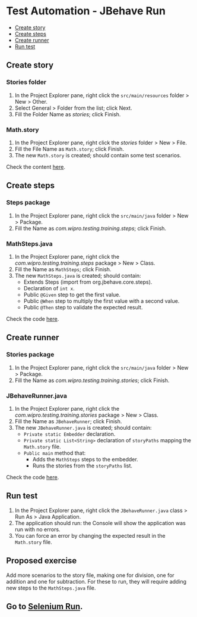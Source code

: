 # Test Automation - JBehave Run

- [Create story](#create-story)
- [Create steps](#create-steps)
- [Create runner](#create-runner)
- [Run test](#run-test)

## Create story
### Stories folder
1.	In the Project Explorer pane, right click the `src/main/resources` folder > New > Other.
2.	Select General > Folder from the list; click Next.
3.	Fill the Folder Name as *stories*; click Finish.

### Math.story
1.	In the Project Explorer pane, right click the *stories* folder > New > File.
2.	Fill the File Name as `Math.story`; click Finish.
3.	The new `Math.story` is created; should contain some test scenarios.

Check the content [here][Math.story].


## Create steps
### Steps package
1.	In the Project Explorer pane, right click the `src/main/java` folder > New > Package.
2.	Fill the Name as *com.wipro.testing.training.steps*; click Finish.

### MathSteps.java
1.	In the Project Explorer pane, right click the *com.wipro.testing.training.steps* package > New > Class.
2.	Fill the Name as `MathSteps`; click Finish.
3.	The new `MathSteps.java` is created; should contain:
    - Extends Steps (import from org.jbehave.core.steps).
    - Declaration of `int x`.
    - Public `@Given` step to get the first value.
    - Public `@When` step to multiply the first value with a second value.
    - Public `@Then` step to validate the expected result.  

Check the code [here][MathSteps.java].


## Create runner

### Stories package
1.	In the Project Explorer pane, right click the `src/main/java` folder > New > Package.
2.	Fill the Name as *com.wipro.testing.training.stories*; click Finish.

### JBehaveRunner.java
1.	In the Project Explorer pane, right click the *com.wipro.testing.training.stories* package > New > Class.
2.	Fill the Name as `JBehaveRunner`; click Finish.
3.	The new `JBehaveRunner.java` is created; should contain:
    - `Private static Embedder` declaration.
    - `Private static List<String>` declaration of `storyPaths` mapping the `Math.story` file.
    - `Public main` method that:
        - Adds the `MathSteps` steps to the embedder.
        - Runs the stories from the `storyPaths` list.

        
Check the code [here][JBehaveRunner.java].


## Run test
1.	In the Project Explorer pane, right click the `JBehaveRunner.java` class > Run As > Java Application.
2.	The application should run: the Console will show the application was run with no errors.
3.	You can force an error by changing the expected result in the `Math.story` file.


## Proposed exercise
Add more scenarios to the story file, making one for division, one for addition and one for subtraction. For these to run, they will require adding new steps to the `MathSteps.java` file.


## Go to [Selenium Run][selenium-run].


[Math.story]: ../master/story-files/examples/Math.story
[MathSteps.java]: ../master/java-files/steps/examples/MathSteps.java
[JBehaveRunner.java]: ../master/java-files/runners/JBehaveRunner.java
[selenium-run]: ../master/4.Selenium-Run.md
